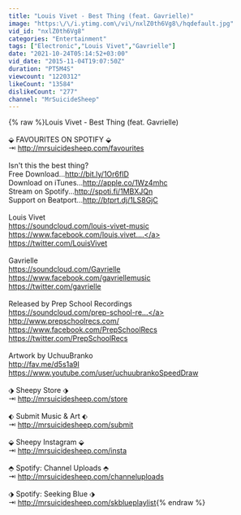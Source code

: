 ```yaml
---
title: "Louis Vivet - Best Thing (feat. Gavrielle)"
image: "https:\/\/i.ytimg.com\/vi\/nxlZ0th6Vg8\/hqdefault.jpg"
vid_id: "nxlZ0th6Vg8"
categories: "Entertainment"
tags: ["Electronic","Louis Vivet","Gavrielle"]
date: "2021-10-24T05:14:52+03:00"
vid_date: "2015-11-04T19:07:50Z"
duration: "PT5M4S"
viewcount: "1220312"
likeCount: "13584"
dislikeCount: "277"
channel: "MrSuicideSheep"
---
```

{% raw %}Louis Vivet - Best Thing (feat. Gavrielle)<br /><br />⬙  FAVOURITES ON SPOTIFY ⬙<br />⇥ <a rel="nofollow" target="blank" href="http://mrsuicidesheep.com/favourites">http://mrsuicidesheep.com/favourites</a><br /><br />Isn't this the best thing?<br />Free Download...<a rel="nofollow" target="blank" href="http://bit.ly/1Or6fID">http://bit.ly/1Or6fID</a><br />Download on iTunes...<a rel="nofollow" target="blank" href="http://apple.co/1Wz4mhc">http://apple.co/1Wz4mhc</a><br />Stream on Spotify...<a rel="nofollow" target="blank" href="http://spoti.fi/1MBXJQn">http://spoti.fi/1MBXJQn</a><br />Support on Beatport...<a rel="nofollow" target="blank" href="http://btprt.dj/1LS8GjC">http://btprt.dj/1LS8GjC</a><br /><br />Louis Vivet<br /><a rel="nofollow" target="blank" href="https://soundcloud.com/louis-vivet-music">https://soundcloud.com/louis-vivet-music</a><br /><a rel="nofollow" target="blank" href="https://www.facebook.com/louis.vivet....">https://www.facebook.com/louis.vivet....</a><br /><a rel="nofollow" target="blank" href="https://twitter.com/LouisVivet">https://twitter.com/LouisVivet</a><br /><br />Gavrielle<br /><a rel="nofollow" target="blank" href="https://soundcloud.com/Gavrielle">https://soundcloud.com/Gavrielle</a><br /><a rel="nofollow" target="blank" href="https://www.facebook.com/gavriellemusic">https://www.facebook.com/gavriellemusic</a><br /><a rel="nofollow" target="blank" href="https://twitter.com/gavrielle">https://twitter.com/gavrielle</a><br /><br />Released by Prep School Recordings<br /><a rel="nofollow" target="blank" href="https://soundcloud.com/prep-school-re...">https://soundcloud.com/prep-school-re...</a><br /><a rel="nofollow" target="blank" href="http://www.prepschoolrecs.com/">http://www.prepschoolrecs.com/</a><br /><a rel="nofollow" target="blank" href="https://www.facebook.com/PrepSchoolRecs">https://www.facebook.com/PrepSchoolRecs</a><br /><a rel="nofollow" target="blank" href="https://twitter.com/PrepSchoolRecs">https://twitter.com/PrepSchoolRecs</a><br /><br />Artwork by UchuuBranko<br /><a rel="nofollow" target="blank" href="http://fav.me/d5s1a9l">http://fav.me/d5s1a9l</a><br /><a rel="nofollow" target="blank" href="https://www.youtube.com/user/uchuubrankoSpeedDraw">https://www.youtube.com/user/uchuubrankoSpeedDraw</a><br /><br />⬗ Sheepy Store ⬗<br />⇥ <a rel="nofollow" target="blank" href="http://mrsuicidesheep.com/store">http://mrsuicidesheep.com/store</a><br /><br />⬖ Submit Music &amp; Art ⬖<br />⇥ <a rel="nofollow" target="blank" href="http://mrsuicidesheep.com/submit">http://mrsuicidesheep.com/submit</a><br /><br />⬙ Sheepy Instagram ⬙<br />⇥ <a rel="nofollow" target="blank" href="http://mrsuicidesheep.com/insta">http://mrsuicidesheep.com/insta</a><br /><br />⬘ Spotify: Channel Uploads ⬘<br />⇥ <a rel="nofollow" target="blank" href="http://mrsuicidesheep.com/channeluploads">http://mrsuicidesheep.com/channeluploads</a><br /><br />⬗ Spotify: Seeking Blue ⬗<br />⇥ <a rel="nofollow" target="blank" href="http://mrsuicidesheep.com/skblueplaylist">http://mrsuicidesheep.com/skblueplaylist</a>{% endraw %}
